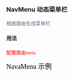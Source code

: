 ### NavMenu 动态菜单栏

<font face="黑体" color=#5E6D82 size=2>根据路由生成菜单栏</font>

#### 用法
<font face="黑体" color=red size=2>配置路由meta</font>



<font face="黑体" color=black size=4>NavaMenu 示例</font>